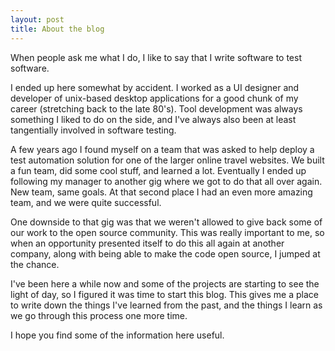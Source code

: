 ```yaml
---
layout: post
title: About the blog
---
```


When people ask me what I do, I like to say that I write software to
test software.

I ended up here somewhat by accident. I worked as a UI designer and
developer of unix-based desktop applications for a good chunk of my
career (stretching back to the late 80's). Tool development was always
something I liked to do on the side, and I've always also been at
least tangentially involved in software testing.

A few years ago I found myself on a team that was asked to help deploy
a test automation solution for one of the larger online travel
websites. We built a fun team, did some cool stuff, and learned a
lot. Eventually I ended up following my manager to another gig where
we got to do that all over again. New team, same goals. At that second
place I had an even more amazing team, and we were quite 
successful. 

One downside to that gig was that we weren't allowed to give back some
of our work to the open source community. This was really important to
me, so when an opportunity presented itself to do this all again at
another company, along with being able to make the code open source, I
jumped at the chance.

I've been here a while now and some of the projects are starting to
see the light of day, so I figured it was time to start this blog. 
This gives me a place to write down the things I've
learned from the past, and the things I learn as we go through this
process one more time. 

I hope you find some of the information here useful. 
